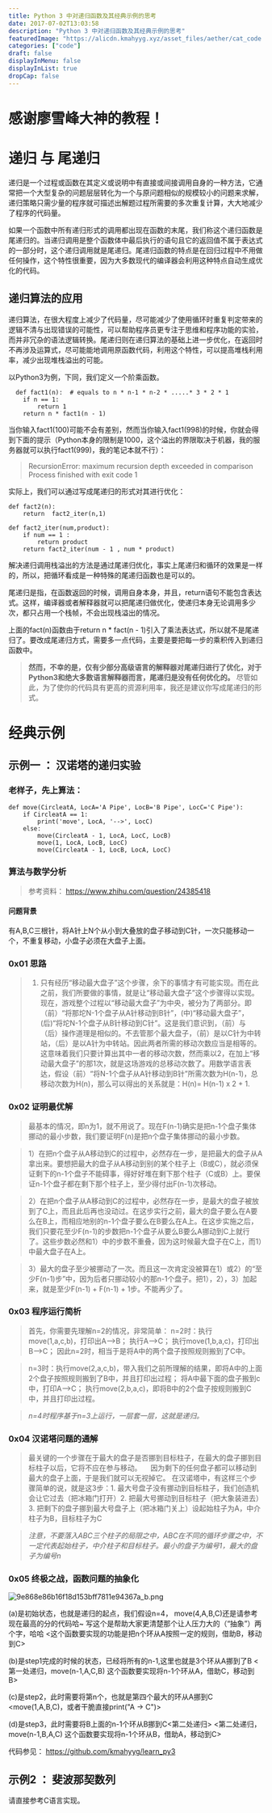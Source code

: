 ```yaml
---
title: Python 3 中对递归函数及其经典示例的思考
date: 2017-07-02T13:03:58
description: "Python 3 中对递归函数及其经典示例的思考"
featuredImage: "https://alicdn.kmahyyg.xyz/asset_files/aether/cat_code.webp"
categories: ["code"]
draft: false
displayInMenu: false
displayInList: true
dropCap: false
---
```


# 感谢廖雪峰大神的教程！

# 递归 与 尾递归

  递归是一个过程或函数在其定义或说明中有直接或间接调用自身的一种方法，它通常把一个大型复杂的问题层层转化为一个与原问题相似的规模较小的问题来求解，递归策略只需少量的程序就可描述出解题过程所需要的多次重复计算，大大地减少了程序的代码量。
  
  如果一个函数中所有递归形式的调用都出现在函数的末尾，我们称这个递归函数是尾递归的。当递归调用是整个函数体中最后执行的语句且它的返回值不属于表达式的一部分时，这个递归调用就是尾递归。尾递归函数的特点是在回归过程中不用做任何操作，这个特性很重要，因为大多数现代的编译器会利用这种特点自动生成优化的代码。
  
## 递归算法的应用

  递归算法，在很大程度上减少了代码量，尽可能减少了使用循环时重复判定带来的逻辑不清与出现错误的可能性，可以帮助程序员更专注于思维和程序功能的实验，而并非冗杂的语法逻辑转换。尾递归则在递归算法的基础上进一步优化，在返回时不再涉及运算式，尽可能能地调用原函数代码，利用这个特性，可以提高堆栈利用率，减少出现堆栈溢出的可能。
  
  以Python3为例，下同，我们定义一个阶乘函数。
  
```
  def fact1(n):  # equals to n * n-1 * n-2 * .....* 3 * 2 * 1
    if n == 1:
        return 1
    return n * fact1(n - 1)
```

  当你输入fact1(100)可能不会有差别，然而当你输入fact1(998)的时候，你就会得到下面的提示（Python本身的限制是1000，这个溢出的界限取决于机器，我的服务器就可以执行fact1(999)，我的笔记本就不行）：
  
> RecursionError: maximum recursion depth exceeded in comparison
> Process finished with exit code 1

  实际上，我们可以通过写成尾递归的形式对其进行优化：
  
```
def fact2(n):
    return  fact2_iter(n,1)

def fact2_iter(num,product):
    if num == 1 :
        return product
    return fact2_iter(num - 1 , num * product)
```

解决递归调用栈溢出的方法是通过尾递归优化，事实上尾递归和循环的效果是一样的，所以，把循环看成是一种特殊的尾递归函数也是可以的。

尾递归是指，在函数返回的时候，调用自身本身，并且，return语句不能包含表达式。这样，编译器或者解释器就可以把尾递归做优化，使递归本身无论调用多少次，都只占用一个栈帧，不会出现栈溢出的情况。

上面的fact(n)函数由于return n * fact(n - 1)引入了乘法表达式，所以就不是尾递归了。要改成尾递归方式，需要多一点代码，主要是要把每一步的乘积传入到递归函数中。

> **然而，不幸的是，仅有少部分高级语言的解释器对尾递归进行了优化，对于Python3和绝大多数语言解释器而言，尾递归是没有任何优化的。** 尽管如此，为了使你的代码具有更高的资源利用率，我还是建议你写成尾递归的形式。

# 经典示例

## 示例一 ： 汉诺塔的递归实验

### 老样子，先上算法：

```
def move(CircleatA, LocA='A Pipe', LocB='B Pipe', LocC='C Pipe'):
    if CircleatA == 1:
        print('move', LocA, '-->', LocC)
    else:
        move(CircleatA - 1, LocA, LocC, LocB)
        move(1, LocA, LocB, LocC)
        move(CircleatA - 1, LocB, LocA, LocC)
```

### 算法与数学分析

> 参考资料： https://www.zhihu.com/question/24385418

#### 问题背景

有A,B,C三根针，将A针上N个从小到大叠放的盘子移动到C针，一次只能移动一个，不重复移动，小盘子必须在大盘子上面。

### 0x01 思路

> 1. 只有经历“移动最大盘子”这个步骤，余下的事情才有可能实现。而在此之前，我们所要做的事情，就是让“移动最大盘子”这个步骤得以实现。现在，游戏整个过程以“移动最大盘子”为中央，被分为了两部分。即（前）“将那坨N-1个盘子从A针移动到B针”，(中)“移动最大盘子”，(后)“将坨N-1个盘子从B针移动到C针”。这是我们意识到，（前）与（后）操作道理是相似的。不去管那个最大盘子，（前）是以C针为中转站，（后）是以A针为中转站。因此两者所需的移动次数应当是相等的。这意味着我们只要计算出其中一者的移动次数，然而乘以2，在加上“移动最大盘子”的那1次，就是这场游戏的总移动次数了。用数学语言表达，假设（前）“将N-1个盘子从A针移动到B针”所需次数为H(n-1)，总移动次数为H(n)，那么可以得出的关系就是：H(n)= H(n-1) x 2 + 1.

### 0x02 证明最优解

> 最基本的情况，即n为1，就不用说了。现在F(n-1)确实是把n-1个盘子集体挪动的最小步数，我们要证明F(n)是把n个盘子集体挪动的最小步数。

> 1）在把n个盘子从A移动到C的过程中，必然存在一步，是把最大的盘子从A拿出来。要想把最大的盘子从A移动到别的某个柱子上（B或C），就必须保证剩下的n-1个盘子不能碍事，得好好堆在剩下那个柱子（C或B）上。要保证n-1个盘子都在剩下那个柱子上，至少得付出F(n-1)次移动。

> 2）在把n个盘子从A移动到C的过程中，必然存在一步，是最大的盘子被放到了C上，而且此后再也没动过。在这步实行之前，最大的盘子要么在A要么在B上，而相应地别的n-1个盘子要么在B要么在A上。在这步实施之后，我们只要花至少F(n-1)的步数把n-1个盘子从要么B要么A挪动到C上就行了。这些步数必然和1）中的步数不重叠，因为这时候最大盘子在C上，而1）中最大盘子在A上。

> 3）最大的盘子至少被挪动了一次。而且这一次肯定没被算在1）或2）的“至少F(n-1)步”中，因为后者只挪动较小的那n-1个盘子。把1），2），3）加起来，就是至少F(n-1) + F(n-1) + 1步。不能再少了。

### 0x03 程序运行简析

> 首先，你需要先理解n=2的情况，非常简单：
> n=2时：执行move(1,a,c,b)，打印出A-->B；
> 执行A-->C；
> 执行move(1,b,a,c)，打印出B-->C；
> 因此n=2时，相当于是将A中的两个盘子按照规则搬到了C中。

> n=3时：执行move(2,a,c,b)，带入我们之前所理解的结果，即将A中的上面2个盘子按照规则搬到了B中，并且打印出过程；
将A中最下面的盘子搬到c中，打印A-->C； 执行move(2,b,a,c)，即将B中的2个盘子按规则搬到C中，并且打印出过程。

> *n=4时程序基于n=3上运行，一层套一层，这就是递归。*

### 0x04 汉诺塔问题的通解

> 最关键的一个步骤在于最大的盘子是否挪到目标柱子，在最大的盘子挪到目标柱子以后，它将不应在参与移动。
>　因为剩下的任何盘子都可以移动到最大的盘子上面，于是我们就可以无视掉它。
> 在汉诺塔中，有这样三个步骤简单的说，就是这3步：1. 最大号盘子没有挪动到目标柱子，我们创造机会让它过去（把冰箱门打开）2. 把最大号挪动到目标柱子（把大象装进去）3. 把剩下的盘子挪到最大号盘子上（把冰箱门关上）设起始柱子为A，中介柱子为B，目标柱子为C

> *注意，不要落入ABC三个柱子的局限之中，ABC在不同的循环步骤之中，不一定代表起始柱子，中介柱子和目标柱子。最小的盘子为编号1，最大的盘子为编号n*

### 0x05 终极之战，函数问题的抽象化

![9e868e86b16f18d153bff7811e94367a_b.png](https://ooo.0o0.ooo/2017/07/02/595907560f6f3.png)

(a)是初始状态，也就是递归的起点，我们假设n=4， move(4,A,B,C)还是请参考现在最高的分的代码哈~
写这个是帮助大家更清楚那个让人压力大的（“抽象”）两个字，哈哈     <这个函数要实现的功能是把n个环从A按照一定的规则，借助B，移动到C>

(b)是step1完成的时候的状态，已经将所有的n-1,这里也就是3个环从A挪到了B     <第一处递归，move(n-1,A,C,B) 这个函数要实现将n-1个环从A，借助C，移动到B>

(c)是step2，此时需要将第n个，也就是第四个最大的环从A挪到C      <move(1,A,B,C)，或者干脆直接print("A -> C")>

(d)是step3，此时需要将B上面的n-1个环从B挪到C<第二处递归>     <第二处递归，move(n-1,B,A,C) 这个函数要实现将n-1个环从B，借助A，移动到C>

代码参见： https://github.com/kmahyyg/learn_py3

## 示例2 ： 斐波那契数列


请直接参考C语言实现。
